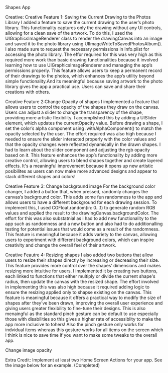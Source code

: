 Shapes App

Creative:
Creative Feature 1: Saving the Current Drawing to the Photos Library
I added a feature to save the current drawing to the user’s photo library. This functionality captures only the drawing without any UI controls, allowing for a clean save of the artwork. To do this, I used the UIGraphicsImageRenderer class to render the drawingCanvas into an image and saved it to the photo library using UIImageWriteToSavedPhotosAlbum(). I also made sure to request the necessary permissions in Info.plist for accessing the photo library. The effor required for this was very high as this required more work than basic drawing functionalities because it involved learning how to use UIGraphicsImageRenderer and managing the app’s permissions properly. This feature allows users to keep a permanent record of their drawings to the photos, which enhances the app’s utility beyond simple functionality.And its meaningful because saving artwork to the photo library gives the app a practical use. Users can save and share their creations with others.

Creative Feature 2:Change Opacity of shapes
I implemented a feature that allows users to control the opacity of the shapes they draw on the canvas. Users can adjust a slider to change the transparency of the shape, providing more artistic flexibility. I accomplished this by adding a UISlider element, which updates the currentOpacity value. Before drawing a shape, I set the color’s alpha component using .withAlphaComponent() to match the opacity selected by the user. The effort required was also high because I needed to ensure the slider interacted properly with the color values and that the opacity changes were reflected dynamically in the drawn shapes. I had to learn about the slider component and adjusting the rgb opacity based on it. This feature enhances the app’s functionality by adding more creative control, allowing users to blend shapes together and create layered effects. It's a meaningful improvement because it opens up new artistic posibilites as users can now make more advanced designs and appear to stack different shapes and colors!

Creative Feature 3: Change background image
For the background color changer, I added a button that, when pressed, randomly changes the canvas’s background color. This adds some fun randomness to the app and allows users to have a different background for each drawing session. To implement this, I used CGFloat.random(in: 0...1) to generate random RGB values and applied the result to the drawingCanvas.backgroundColor. The effort for this was also substatnial as i had to add new functionality to the app such as randomness and a new button and also had to do additionalling testing for potential issues that would come as a result of the randomness. This feature is meaningful because it adds variety to the canvas, allowing users to experiment with different background colors, which can inspire creativity and change the overall feel of their artwork.

Creative Feautre 4: Resizing shapes
I also added two buttons that allow users to resize their shapes directly by increasing or decreasing their size. This feature provides more control over the shapes’ dimensions and makes resizing more intuitive for users. I implemented it by creating two buttons, each linked to functions that either multiply or divide the current shape's radius, then update the canvas with the resized shape. The effort involved in implementing this was also high because it required adding logic to ensure the resizing applied only to shapse existing on the canvas. This feature is meaningful because it offers a practical way to modify the size of shapes after they’ve been drawn, improving the overall user experience and giving users greater flexibility to fine-tune their designs. This is also menaingful as the standard pinch gesture can be default to use especially those with disabilities so this gives a higher rate of accessiblity to make the app more inclusive to tohers! Also the pinch gesture only works for indvidual items wheraas this gesture works for all items on the screen which I think is nice to save time if you want to make some tweaks to the overall app.














Change image opacity

Extra Credit:
Implement at least two Home Screen Actions for your app. See the image below for
an example. (Completed)

